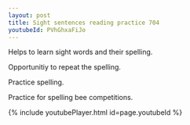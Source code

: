 ```yaml
---
layout: post
title: Sight sentences reading practice 704
youtubeId: PVhGhxaFiJo
---
```

 
 
Helps to learn sight words and their spelling.

Opportunitiy to repeat the spelling. 

Practice spelling. 
 
Practice for spelling bee competitions. 
 
{% include youtubePlayer.html id=page.youtubeId %}
 
 
